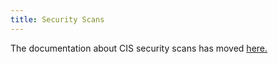 ```yaml
---
title: Security Scans
---
```


The documentation about CIS security scans has moved [here.](cis-scans)
